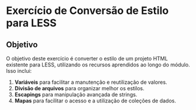 # Exercício de Conversão de Estilo para LESS

## Objetivo
O objetivo deste exercício é converter o estilo de um projeto HTML existente para LESS, utilizando os recursos aprendidos ao longo do módulo. Isso inclui:

1. **Variáveis** para facilitar a manutenção e reutilização de valores.
2. **Divisão de arquivos** para organizar melhor os estilos.
3. **Escapings** para manipulação avançada de strings.
4. **Mapas** para facilitar o acesso e a utilização de coleções de dados.

